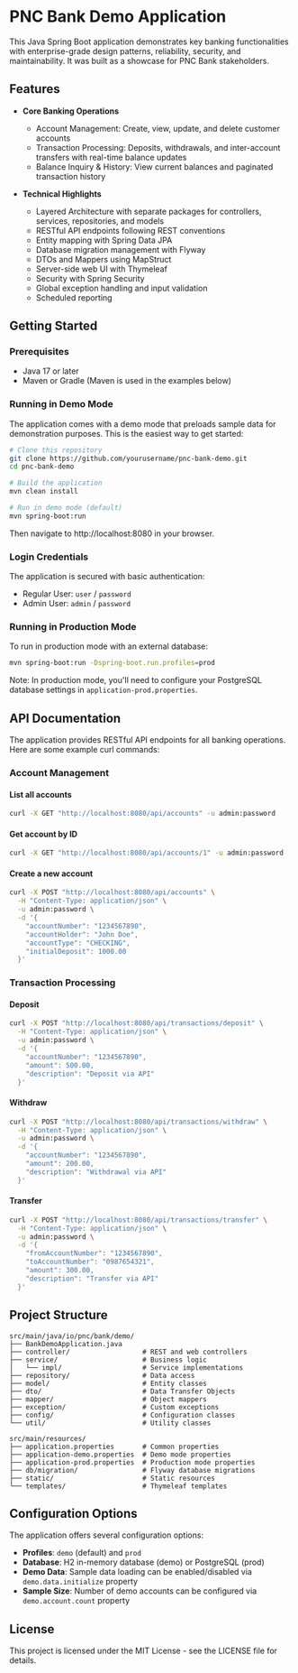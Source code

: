 # PNC Bank Demo Application

This Java Spring Boot application demonstrates key banking functionalities with enterprise-grade design patterns, reliability, security, and maintainability. It was built as a showcase for PNC Bank stakeholders.

## Features

- **Core Banking Operations**
  - Account Management: Create, view, update, and delete customer accounts
  - Transaction Processing: Deposits, withdrawals, and inter-account transfers with real-time balance updates
  - Balance Inquiry & History: View current balances and paginated transaction history

- **Technical Highlights**
  - Layered Architecture with separate packages for controllers, services, repositories, and models
  - RESTful API endpoints following REST conventions
  - Entity mapping with Spring Data JPA
  - Database migration management with Flyway
  - DTOs and Mappers using MapStruct
  - Server-side web UI with Thymeleaf
  - Security with Spring Security
  - Global exception handling and input validation
  - Scheduled reporting

## Getting Started

### Prerequisites

- Java 17 or later
- Maven or Gradle (Maven is used in the examples below)

### Running in Demo Mode

The application comes with a demo mode that preloads sample data for demonstration purposes. This is the easiest way to get started:

```bash
# Clone this repository
git clone https://github.com/yourusername/pnc-bank-demo.git
cd pnc-bank-demo

# Build the application
mvn clean install

# Run in demo mode (default)
mvn spring-boot:run
```

Then navigate to http://localhost:8080 in your browser.

### Login Credentials

The application is secured with basic authentication:

- Regular User: `user` / `password`
- Admin User: `admin` / `password`

### Running in Production Mode

To run in production mode with an external database:

```bash
mvn spring-boot:run -Dspring-boot.run.profiles=prod
```

Note: In production mode, you'll need to configure your PostgreSQL database settings in `application-prod.properties`.

## API Documentation

The application provides RESTful API endpoints for all banking operations. Here are some example curl commands:

### Account Management

#### List all accounts
```bash
curl -X GET "http://localhost:8080/api/accounts" -u admin:password
```

#### Get account by ID
```bash
curl -X GET "http://localhost:8080/api/accounts/1" -u admin:password
```


#### Create a new account
```bash
curl -X POST "http://localhost:8080/api/accounts" \
  -H "Content-Type: application/json" \
  -u admin:password \
  -d '{
    "accountNumber": "1234567890",
    "accountHolder": "John Doe",
    "accountType": "CHECKING",
    "initialDeposit": 1000.00
  }'
```

### Transaction Processing

#### Deposit
```bash
curl -X POST "http://localhost:8080/api/transactions/deposit" \
  -H "Content-Type: application/json" \
  -u admin:password \
  -d '{
    "accountNumber": "1234567890",
    "amount": 500.00,
    "description": "Deposit via API"
  }'
```

#### Withdraw
```bash
curl -X POST "http://localhost:8080/api/transactions/withdraw" \
  -H "Content-Type: application/json" \
  -u admin:password \
  -d '{
    "accountNumber": "1234567890",
    "amount": 200.00,
    "description": "Withdrawal via API"
  }'
```

#### Transfer
```bash
curl -X POST "http://localhost:8080/api/transactions/transfer" \
  -H "Content-Type: application/json" \
  -u admin:password \
  -d '{
    "fromAccountNumber": "1234567890",
    "toAccountNumber": "0987654321",
    "amount": 300.00,
    "description": "Transfer via API"
  }'
```

## Project Structure

```
src/main/java/io/pnc/bank/demo/
├── BankDemoApplication.java
├── controller/                  # REST and web controllers
├── service/                     # Business logic
│   └── impl/                    # Service implementations
├── repository/                  # Data access
├── model/                       # Entity classes
├── dto/                         # Data Transfer Objects
├── mapper/                      # Object mappers
├── exception/                   # Custom exceptions
├── config/                      # Configuration classes
└── util/                        # Utility classes

src/main/resources/
├── application.properties       # Common properties
├── application-demo.properties  # Demo mode properties
├── application-prod.properties  # Production mode properties
├── db/migration/                # Flyway database migrations
├── static/                      # Static resources
└── templates/                   # Thymeleaf templates
```

## Configuration Options

The application offers several configuration options:

- **Profiles**: `demo` (default) and `prod`
- **Database**: H2 in-memory database (demo) or PostgreSQL (prod)
- **Demo Data**: Sample data loading can be enabled/disabled via `demo.data.initialize` property
- **Sample Size**: Number of demo accounts can be configured via `demo.account.count` property

## License

This project is licensed under the MIT License - see the LICENSE file for details.